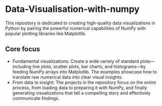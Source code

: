 # Data-Visualisation-with-numpy

This repository is dedicated to creating high-quality data visualizations in Python by pairing the powerful numerical capabilities of NumPy with popular plotting libraries like Matplotlib.

## Core focus

- Fundamental visualizations: Create a wide variety of standard plots—including line plots, scatter plots, bar charts, and histograms—by feeding NumPy arrays into Matplotlib. The examples showcase how to translate raw numerical data into clear visual insights.
- From data to insight: The projects in the repository focus on the entire process, from loading data to preparing it with NumPy, and finally generating visualizations that tell a compelling story and effectively communicate findings.
